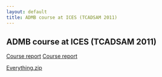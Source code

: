 ```yaml
---
layout: default
title: ADMB course at ICES (TCADSAM 2011)
---
```


ADMB course at ICES (TCADSAM 2011)
----------------------------------

[Course report](http://ices.dk/news-and-events/Documents/Training%20Courses/Reports/TCADSAM11.pdf)
[Course report](http://ices.dk/news-and-events/Documents/Training%20Courses/Reports/Report_TCADSAM2013.pdf)

[Everything.zip](Everything.zip)

